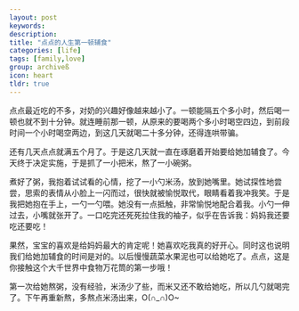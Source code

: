 ```yaml
---
layout: post
keywords: 
description: 
title: "点点的人生第一顿辅食"
categories: [life]
tags: [family,love]
group: archiveß
icon: heart
tldr: true
---
```


点点最近吃的不多，对奶的兴趣好像越来越小了。一顿能隔五个多小时，然后喝一顿也就不到十分钟。就连睡前那一顿，从原来的要喝两个多小时喝空四边，到前段时间一个小时喝空两边，到这几天就喝二十多分钟，还得连哄带骗。

还有几天点点就满五个月了。于是这几天就一直在琢磨着开始要给她加辅食了。今天终于决定实施，于是抓了一小把米，熬了一小碗粥。

煮好了粥，我抱着试试看的心情，挖了一小勺米汤，放到她嘴里。她试探性地尝尝，思索的表情从小脸上一闪而过，很快就被愉悦取代，眼睛看着我冲我笑。于是我把她抱在手上，一勺一勺喂。她没有一点抵触，非常愉悦地配合着我。小勺一伸过去，小嘴就张开了。一口吃完还死死拉住我的袖子，似乎在告诉我：妈妈我还要吃还要吃！

果然，宝宝的喜欢是给妈妈最大的肯定呢！她喜欢吃我真的好开心。同时这也说明我们给她加辅食的时间是对的。以后慢慢蔬菜水果泥也可以给她吃了。点点，这是你接触这个大千世界中食物万花筒的第一步哦！

第一次给她熬粥，没有经验，米汤少了些，而米又还不敢给她吃，所以几勺就喝完了。下午再重新熬，多熬点米汤出来，O(∩_∩)O~
